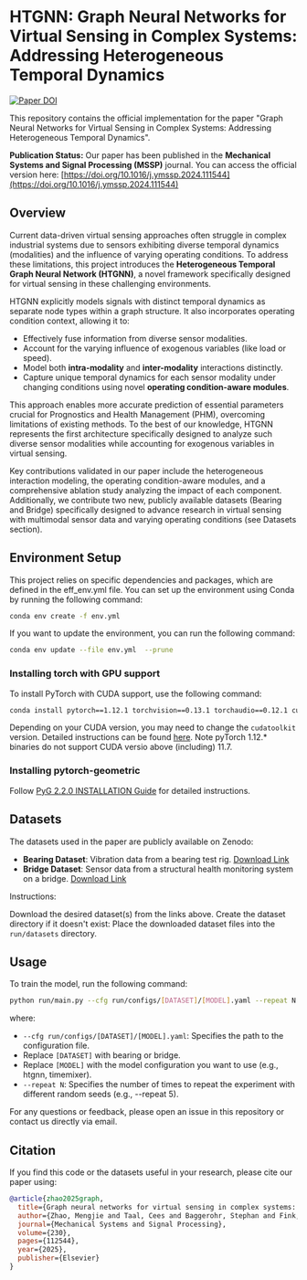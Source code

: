 # HTGNN: Graph Neural Networks for Virtual Sensing in Complex Systems: Addressing Heterogeneous Temporal Dynamics

[![Paper DOI](https://img.shields.io/badge/DOI-10.1016/j.ymssp.2024.111544-blue)](https://doi.org/10.1016/j.ymssp.2024.111544)

This repository contains the official implementation for the paper "Graph Neural Networks for Virtual Sensing in Complex Systems: Addressing Heterogeneous Temporal Dynamics".

**Publication Status:**
Our paper has been published in the **Mechanical Systems and Signal Processing (MSSP)** journal. You can access the official version here:
[https://doi.org/10.1016/j.ymssp.2024.111544](https://doi.org/10.1016/j.ymssp.2024.111544)

## Overview

Current data-driven virtual sensing approaches often struggle in complex industrial systems due to sensors exhibiting diverse temporal dynamics (modalities) and the influence of varying operating conditions. To address these limitations, this project introduces the **Heterogeneous Temporal Graph Neural Network (HTGNN)**, a novel framework specifically designed for virtual sensing in these challenging environments.

HTGNN explicitly models signals with distinct temporal dynamics as separate node types within a graph structure. It also incorporates operating condition context, allowing it to:

* Effectively fuse information from diverse sensor modalities.
* Account for the varying influence of exogenous variables (like load or speed).
* Model both **intra-modality** and **inter-modality** interactions distinctly.
* Capture unique temporal dynamics for each sensor modality under changing conditions using novel **operating condition-aware modules**.

This approach enables more accurate prediction of essential parameters crucial for Prognostics and Health Management (PHM), overcoming limitations of existing methods. To the best of our knowledge, HTGNN represents the first architecture specifically designed to analyze such diverse sensor modalities while accounting for exogenous variables in virtual sensing.

Key contributions validated in our paper include the heterogeneous interaction modeling, the operating condition-aware modules, and a comprehensive ablation study analyzing the impact of each component. Additionally, we contribute two new, publicly available datasets (Bearing and Bridge) specifically designed to advance research in virtual sensing with multimodal sensor data and varying operating conditions (see Datasets section).


## Environment Setup
This project relies on specific dependencies and packages, which are defined in the eff_env.yml file. You can set up the environment using Conda by running the following command:

```bash
conda env create -f env.yml
```

If you want to update the environment, you can run the following command:

```bash 
conda env update --file env.yml  --prune
```

### Installing torch with GPU support
To install PyTorch with CUDA support, use the following command:

```bash 
conda install pytorch==1.12.1 torchvision==0.13.1 torchaudio==0.12.1 cudatoolkit=10.2 -c pytorch
```

Depending on your CUDA version, you may need to change the `cudatoolkit` version.
Detailed instructions can be found [here](https://pytorch.org/get-started/previous-versions/).
Note pyTorch 1.12.* binaries do not support CUDA versio above (including) 11.7.


### Installing pytorch-geometric
Follow [PyG 2.2.0 INSTALLATION Guide](https://pytorch-geometric.readthedocs.io/en/2.2.0/notes/installation.html) for detailed instructions.


## Datasets
The datasets used in the paper are publicly available on Zenodo:

- **Bearing Dataset**: Vibration data from a bearing test rig. [Download Link](https://zenodo.org/records/14959001)
- **Bridge Dataset**: Sensor data from a structural health monitoring system on a bridge. [Download Link](https://zenodo.org/records/14972955)

Instructions:

Download the desired dataset(s) from the links above.
Create the dataset directory if it doesn't exist:
Place the downloaded dataset files into the `run/datasets` directory.


## Usage
To train the model, run the following command:

```bash 
python run/main.py --cfg run/configs/[DATASET]/[MODEL].yaml --repeat N
``` 

where:
- `--cfg run/configs/[DATASET]/[MODEL].yaml`: Specifies the path to the configuration file.
- Replace `[DATASET]` with bearing or bridge.
- Replace `[MODEL]` with the model configuration you want to use (e.g., htgnn, timemixer).
- `--repeat N`: Specifies the number of times to repeat the experiment with different random seeds (e.g., --repeat 5).


For any questions or feedback, please open an issue in this repository or contact us directly via email.

## Citation
If you find this code or the datasets useful in your research, please cite our paper using:

```bibtex
@article{zhao2025graph,
  title={Graph neural networks for virtual sensing in complex systems: Addressing heterogeneous temporal dynamics},
  author={Zhao, Mengjie and Taal, Cees and Baggerohr, Stephan and Fink, Olga},
  journal={Mechanical Systems and Signal Processing},
  volume={230},
  pages={112544},
  year={2025},
  publisher={Elsevier}
}
```
